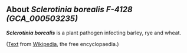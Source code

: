 About *Sclerotinia borealis F-4128 (GCA\_000503235)* 
----------------------------------------------------



***Sclerotinia borealis*** is a plant pathogen infecting barley, rye and
wheat.

([Text](http://en.wikipedia.org/wiki/Sclerotinia_borealis) from
[Wikipedia](http://en.wikipedia.org/), the free encyclopaedia.)
